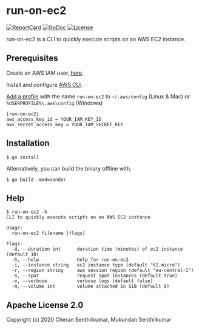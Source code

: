 # run-on-ec2
[![ReportCard][reportcard-image]][reportcard-url] [![GoDoc][godoc-image]][godoc-url] [![License][license-image]][license-url]

run-on-ec2 is a CLI to quickly execute scripts on an AWS EC2 instance.

## Prerequisites
Create an AWS IAM user, [here](https://console.aws.amazon.com/iam/home?#/users).

Install and configure [AWS CLI](https://docs.aws.amazon.com/cli/latest/userguide/cli-chap-welcome.html).

[Add a profile](https://docs.aws.amazon.com/cli/latest/userguide/cli-configure-profiles.html) with the name `run-on-ec2` to `~/.aws/config` (Linux & Mac) or `%USERPROFILE%\.aws\config` (Windows) 
```
[run-on-ec2]
aws_access_key_id = YOUR_IAM_KEY_ID
aws_secret_access_key = YOUR_IAM_SECRET_KEY
```

## Installation
```
$ go install
```

Alternatively, you can build the binary offline with,
```
$ go build -mod=vendor
```

## Help
```
$ run-on-ec2 -h
CLI to quickly execute scripts on an AWS EC2 instance

Usage:
  run-on-ec2 filename [flags]

Flags:
  -d, --duration int      duration time (minutes) of ec2 instance (default 10)
  -h, --help              help for run-on-ec2
  -i, --instance string   ec2 instance type (default "t2.micro")
  -r, --region string     aws session region (default "eu-central-1")
  -s, --spot              request spot instances (default true)
  -v, --verbose           verbose logs (default false)
  -m, --volume int        volume attached in GiB (default 8)
```

## Apache License 2.0
  Copyright (c) 2020 Cheran Senthilkumar, Mukundan Senthilkumar

[reportcard-url]: https://goreportcard.com/report/github.com/cheran-senthil/run-on-ec2
[reportcard-image]: https://goreportcard.com/badge/github.com/cheran-senthil/run-on-ec2
[godoc-url]: https://godoc.org/github.com/cheran-senthil/run-on-ec2
[godoc-image]: https://godoc.org/github.com/cheran-senthil/run-on-ec2?status.svg
[license-url]: https://opensource.org/licenses/Apache-2.0
[license-image]: https://img.shields.io/badge/License-Apache%202.0-blue.svg
